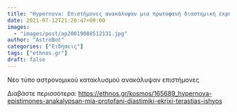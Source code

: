```yaml
---
title: "Hypernova: Επιστήμονες ανακάλυψαν μια πρωτοφανή διαστημική έκρηξη τεράστιας ισχύος"
date: 2021-07-12T21:20:47+00:00
images:
  - "images/post/ap20019088512131.jpg"
author: "AstroBot"
categories: ["Ειδήσεις"]
tags: ["ethnos.gr"]
draft: false
---
```


Nέο τύπο αστρονομικού κατακλυσμού ανακάλυψαν επιστήμονες

Διαβάστε περισσότερα: https://ethnos.gr/kosmos/165689_hypernova-epistimones-anakalypsan-mia-protofani-diastimiki-ekrixi-terastias-ishyos
